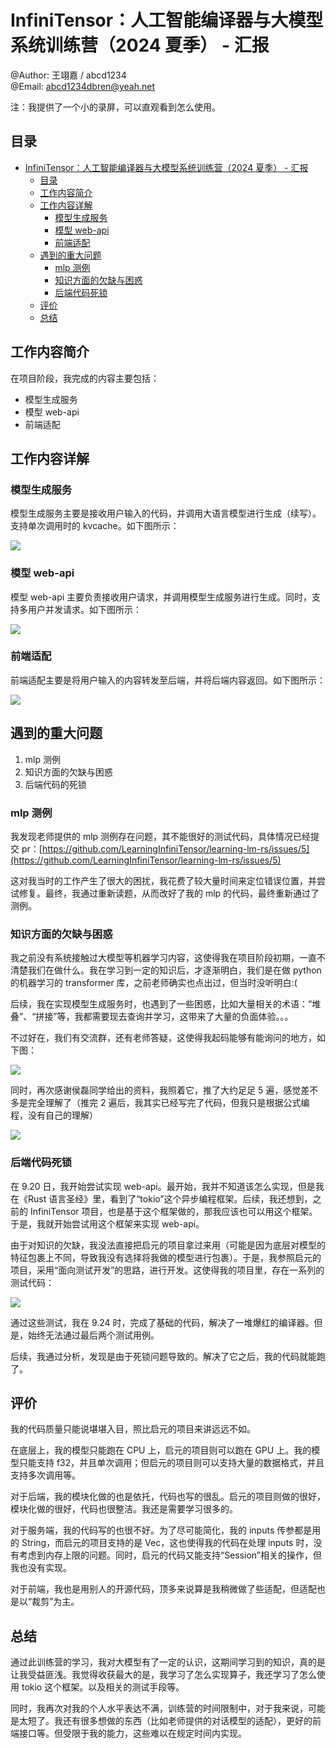 # InfiniTensor：人工智能编译器与大模型系统训练营（2024 夏季） - 汇报

@Author: 王翊嘉 / abcd1234  
@Email: abcd1234dbren@yeah.net

注：我提供了一个小的录屏，可以直观看到怎么使用。

## 目录

- [InfiniTensor：人工智能编译器与大模型系统训练营（2024 夏季） - 汇报](#infinitensor人工智能编译器与大模型系统训练营2024-夏季---汇报)
  - [目录](#目录)
  - [工作内容简介](#工作内容简介)
  - [工作内容详解](#工作内容详解)
    - [模型生成服务](#模型生成服务)
    - [模型 web-api](#模型-web-api)
    - [前端适配](#前端适配)
  - [遇到的重大问题](#遇到的重大问题)
    - [mlp 测例](#mlp-测例)
    - [知识方面的欠缺与困惑](#知识方面的欠缺与困惑)
    - [后端代码死锁](#后端代码死锁)
  - [评价](#评价)
  - [总结](#总结)

## 工作内容简介

在项目阶段，我完成的内容主要包括：

- 模型生成服务
- 模型 web-api
- 前端适配

## 工作内容详解

### 模型生成服务

模型生成服务主要是接收用户输入的代码，并调用大语言模型进行生成（续写）。支持单次调用时的 kvcache。如下图所示：

![](./imgs/basic_generate.png)

### 模型 web-api

模型 web-api 主要负责接收用户请求，并调用模型生成服务进行生成。同时，支持多用户并发请求。如下图所示：

![](./imgs/web_api.png)

### 前端适配

前端适配主要是将用户输入的内容转发至后端，并将后端内容返回。如下图所示：

![](./imgs/front_end.png)

## 遇到的重大问题

1. mlp 测例
2. 知识方面的欠缺与困惑
3. 后端代码的死锁

### mlp 测例

我发现老师提供的 mlp 测例存在问题，其不能很好的测试代码，具体情况已经提交 pr：[https://github.com/LearningInfiniTensor/learning-lm-rs/issues/5](https://github.com/LearningInfiniTensor/learning-lm-rs/issues/5)

这对我当时的工作产生了很大的困扰，我花费了较大量时间来定位错误位置，并尝试修复。最终，我通过重新读题，从而改好了我的 mlp 的代码，最终重新通过了测例。

### 知识方面的欠缺与困惑

我之前没有系统接触过大模型等机器学习内容，这使得我在项目阶段初期，一直不清楚我们在做什么。我在学习到一定的知识后，才逐渐明白，我们是在做 python 的机器学习的 transformer 库，之前老师确实也点出过，但当时没听明白:(

后续，我在实现模型生成服务时，也遇到了一些困惑，比如大量相关的术语：“堆叠”、“拼接”等，我都需要现去查询并学习，这带来了大量的负面体验。。。

不过好在，我们有交流群，还有老师答疑，这使得我起码能够有能询问的地方，如下图：

![](./imgs/ask.png)

同时，再次感谢侯磊同学给出的资料，我照着它，推了大约足足 5 遍，感觉差不多是完全理解了（推完 2 遍后，我其实已经写完了代码，但我只是根据公式编程，没有自己的理解）

![](./imgs/LLaMA.drawio.svg)

### 后端代码死锁

在 9.20 日，我开始尝试实现 web-api。最开始，我并不知道该怎么实现，但是我在《Rust 语言圣经》里，看到了“tokio”这个异步编程框架。后续，我还想到，之前的 InfiniTensor 项目，也是基于这个框架做的，那我应该也可以用这个框架。于是，我就开始尝试用这个框架来实现 web-api。

由于对知识的欠缺，我没法直接把启元的项目拿过来用（可能是因为底层对模型的特征包裹上不同，导致我没有选择将我做的模型进行包裹）。于是，我参照启元的项目，采用“面向测试开发”的思路，进行开发。这使得我的项目里，存在一系列的测试代码：

![](./imgs/test_codes.png)

通过这些测试，我在 9.24 时，完成了基础的代码，解决了一堆爆红的编译器。但是，始终无法通过最后两个测试用例。

后续，我通过分析，发现是由于死锁问题导致的。解决了它之后，我的代码就能跑了。

## 评价

我的代码质量只能说堪堪入目，照比启元的项目来讲远远不如。

在底层上，我的模型只能跑在 CPU 上，启元的项目则可以跑在 GPU 上。我的模型只能支持 f32，并且单次调用；但启元的项目则可以支持大量的数据格式，并且支持多次调用等。

对于后端，我的模块化做的也是依托，代码也写的很乱。启元的项目则做的很好，模块化做的很好，代码也很整洁。我还是需要学习很多的。

对于服务端，我的代码写的也很不好。为了尽可能简化，我的 inputs 传参都是用的 String，而启元的项目支持的是 Vec<String>，这也使得我的代码在处理 inputs 时，没有考虑到内存上限的问题。同时，启元的代码又能支持“Session”相关的操作，但我也没有实现。

对于前端，我也是用别人的开源代码，顶多来说算是我稍微做了些适配，但适配也是以“裁剪”为主。

## 总结

通过此训练营的学习，我对大模型有了一定的认识，这期间学习到的知识，真的是让我受益匪浅。我觉得收获最大的是，我学习了怎么实现算子，我还学习了怎么使用 tokio 这个框架。以及相关的测试手段等。

同时，我再次对我的个人水平表达不满，训练营的时间限制中，对于我来说，可能是太短了。我还有很多想做的东西（比如老师提供的对话模型的适配），更好的前端接口等。但受限于我的能力，这些难以在规定时间内实现。
